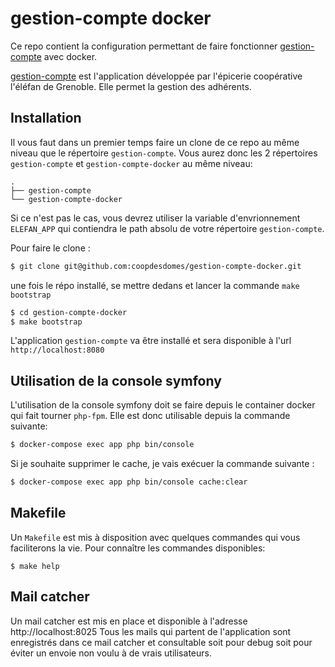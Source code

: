 # gestion-compte docker

Ce repo contient la configuration permettant de faire fonctionner [gestion-compte](https://github.com/elefan-grenoble/gestion-compte) avec docker.

[gestion-compte](https://github.com/elefan-grenoble/gestion-compte) est l'application développée par l'épicerie coopérative l'éléfan de Grenoble.
Elle permet la gestion des adhérents.

## Installation

Il vous faut dans un premier temps faire un clone de ce repo au même niveau que le répertoire `gestion-compte`. Vous aurez donc les 2 répertoires
`gestion-compte` et `gestion-compte-docker` au même niveau:

```
.
├── gestion-compte
└── gestion-compte-docker
```

Si ce n'est pas le cas, vous devrez utiliser la variable d'envrionnement `ELEFAN_APP` qui contiendra le path absolu de votre répertoire `gestion-compte`.

Pour faire le clone :

```bash
$ git clone git@github.com:coopdesdomes/gestion-compte-docker.git
```

une fois le répo installé, se mettre dedans et lancer la commande `make bootstrap`

```bash
$ cd gestion-compte-docker
$ make bootstrap
```

L'application `gestion-compte` va être installé et sera disponible à l'url `http://localhost:8080`

## Utilisation de la console symfony

L'utilisation de la console symfony doit se faire depuis le container docker qui fait tourner `php-fpm`. Elle est donc utilisable depuis la commande suivante:

```bash
$ docker-compose exec app php bin/console
```

Si je souhaite supprimer le cache, je vais exécuer la commande suivante :

```bash
$ docker-compose exec app php bin/console cache:clear
```

## Makefile

Un `Makefile` est mis à disposition avec quelques commandes qui vous faciliterons la vie.
Pour connaître les commandes disponibles:

```
$ make help
```

## Mail catcher

Un mail catcher est mis en place et disponible à l'adresse http://localhost:8025
Tous les mails qui partent de l'application sont enregistrés dans ce mail catcher et consultable soit pour debug soit pour éviter un envoie non voulu à de vrais utilisateurs.
